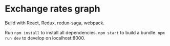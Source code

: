 # Exchange rates graph

Build with React, Redux, redux-saga, webpack.

Run `npm install` to install all dependencies.
`npm start` to build a bundle.
`npm run dev` to develop on localhost:8000.
